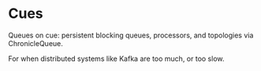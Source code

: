 # Cues

Queues on cue: persistent blocking queues, processors, and topologies
via ChronicleQueue.

For when distributed systems like Kafka are too much, or too slow.

